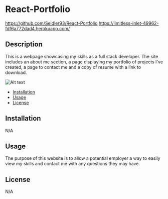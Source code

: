 # React-Portfolio

https://github.com/Seidler93/React-Portfolio
https://limitless-inlet-49962-fdf6a772dad4.herokuapp.com/

## Description

This is a webpage showcasing my skills as a full stack developer. The site includes an about me section, a page displaying my portfolio of projects I've created, a page to contact me and a copy of resume with a link to download.

![Alt text](<Screenshot (32).png>)

- [Installation](#installation)
- [Usage](#usage)
- [License](#license)

## Installation

N/A

## Usage

The purpose of this website is to allow a potential employer a way to easily view my skills and contact me with any questions they may have. 

## License

N/A
